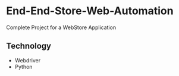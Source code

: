 # End-End-Store-Web-Automation
Complete Project for a WebStore Application

## Technology
* Webdriver
* Python